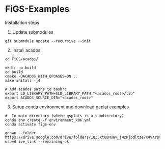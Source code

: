 # FiGS-Examples
Installation steps
1) Update submodules
```
git submodule update --recursive --init
```
2) Install acados
```
cd FiGS/acados/

mkdir -p build
cd build
cmake -DACADOS_WITH_QPOASES=ON ..
make install -j4

# Add acados paths to bashrc
export LD_LIBRARY_PATH=$LD_LIBRARY_PATH:"<acados_root>/lib"
export ACADOS_SOURCE_DIR="<acados_root>"

```
3) Setup conda environment and download gsplat examples
```
#  In main directory (where gsplats is a subdirectory)
conda env create -f environment_x86.yml
conda activate figs-env

gdown --folder https://drive.google.com/drive/folders/1Q3Jxt08MUev_jWzHjpdltze7X4VArsvA?usp=drive_link --remaining-ok
```